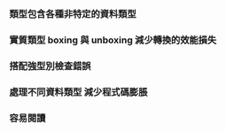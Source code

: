 ﻿### 類型包含各種非特定的資料類型

### 實質類型 boxing 與 unboxing 減少轉換的效能損失

### 搭配強型別檢查錯誤

### 處理不同資料類型 減少程式碼膨脹

### 容易閱讀

